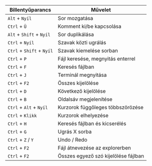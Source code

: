 




| Billentyűparancs           | Művelet                                  |
|----------------------------|------------------------------------------|
|   `Alt` + `Nyíl`              |   Sor mozgatása                       |
|   `Ctrl` + `Ü`                |   Komment ki/be kapcsolása            |
|   `Alt` + `Shift` + `Nyíl`    |   Sor duplikálása                     |
|   `Ctrl` + `Nyíl`             |   Szavak közti ugrálás                |
|   `Ctrl` + `Shift` + `Nyíl`   |   Szavak kiemelése sorban             |
|   `Ctrl` + `P`                |   Fájl keresése, megnyitás enterrel   |
|   `Ctrl` + `F`                |   Keresés fájlban                     |
|   `Ctrl` + `J`                |   Terminál megnyitása                 |
|   `Ctrl` + `F2`               |   Összes kijelölése                   |   
|   `Ctrl` + `D`                |   Következő kijelölése                |
|   `Ctrl` + `B`                |   Oldalsáv megjelenítése              |
|   `Ctrl` + `Alt` + `Nyíl`     |   Kurzorok függőleges többszörözése   |
|   `Ctrl` + `Klikk`            |   Kurzorok elhelyezése                |
|   `Ctrl` + `H`                |   Keresés fájlban és kicserélés       |
|   `Ctrl` + `G`                |   Ugrás X sorba                       |
|   `Ctrl` + `Z` / `Y`          |   Undo / Redo                         |
|   `Ctrl` + `F2`               |   Fájl átnevezése az explorerben      |
|   `Ctrl` + `F2`               |   Összes egyező szó kijelölése fájlban